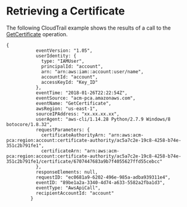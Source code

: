 # Retrieving a Certificate<a name="CT-GetCertificate"></a>

The following CloudTrail example shows the results of a call to the [GetCertificate](https://docs.aws.amazon.com/acm-pca/latest/APIReference/API_GetCertificate.html) operation\.

```
{
           eventVersion: "1.05",
           userIdentity: {
             type: "IAMUser",
             principalId: "account",
             arn: "arn:aws:iam::account:user/name",
             accountId: "account",
             accessKeyId: "Key_ID"
           },
           eventTime: "2018-01-26T22:22:54Z",
           eventSource: "acm-pca.amazonaws.com",
           eventName: "GetCertificate",
           awsRegion: "us-east-1",
           sourceIPAddress: "xx.xx.xx.xx",
           userAgent: "aws-cli/1.14.28 Python/2.7.9 Windows/8 botocore/1.8.32",
           requestParameters: {
             certificateAuthorityArn: "arn:aws:acm-pca:region:account:certificate-authority/ac5a7c2e-19c8-4258-b74e-351c2b791fe1",
             certificateArn: "arn:aws:acm-pca:region:account:certificate-authority/ac5a7c2e-19c8-4258-b74e-351c2b791fe1/certificate/6707447683a9b7f4055627ffd55cebcc"
           },
           responseElements: null,
           requestID: "ec0681a9-6202-496e-985a-adba939311e4",
           eventID: "89be1a2a-3340-4d74-a633-5582a2fba1d3",
           eventType: "AwsApiCall",
           recipientAccountId: "account"
         }
```